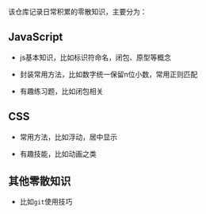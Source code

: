 该仓库记录日常积累的零散知识，主要分为：

## JavaScript  

- js基本知识，比如标识符命名，闭包、原型等概念   

- 封装常用方法，比如数字统一保留n位小数，常用正则匹配   
   
- 有趣练习题，比如闭包相关   

## CSS  

- 常用方法，比如浮动，居中显示

- 有趣技能，比如动画之类

## 其他零散知识

- 比如`git`使用技巧
